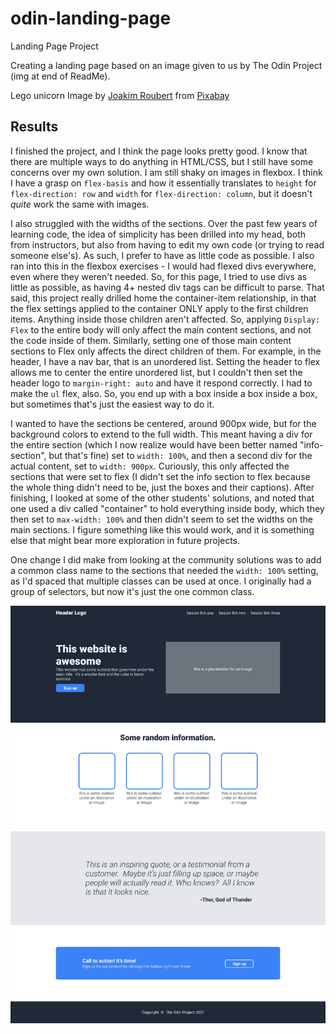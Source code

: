 # odin-landing-page
Landing Page Project

Creating a landing page based on an image given to us by The Odin Project (img at end of ReadMe).

Lego unicorn Image by <a href="https://pixabay.com/users/d97jro-481086/?utm_source=link-attribution&utm_medium=referral&utm_campaign=image&utm_content=671593">Joakim Roubert</a> from <a href="https://pixabay.com//?utm_source=link-attribution&utm_medium=referral&utm_campaign=image&utm_content=671593">Pixabay</a>

## Results
I finished the project, and I think the page looks pretty good. I know that there are multiple ways to do anything in HTML/CSS, but I still have some concerns over my own solution. I am still shaky on images in flexbox. I think I have a grasp on `flex-basis` and how it essentially translates to `height` for `flex-direction: row` and `width` for `flex-direction: column`, but it doesn't *quite* work the same with images. 

I also struggled with the widths of the sections. Over the past few years of learning code, the idea of simplicity has been drilled into my head, both from instructors, but also from having to edit my own code (or trying to read someone else's). As such, I prefer to have as little code as possible. I also ran into this in the flexbox exercises - I would had flexed divs everywhere, even where they weren't needed. So, for this page, I tried to use divs as little as possible, as having 4+ nested div tags can be difficult to parse. That said, this project really drilled home the container-item relationship, in that the flex settings applied to the container ONLY apply to the first children items. Anything inside those children aren't affected. So, applying `Display: Flex` to the entire body will only affect the main content sections, and not the code inside of them. Similarly, setting one of those main content sections to Flex only affects the direct children of them. For example, in the header, I have a nav bar, that is an unordered list. Setting the header to flex allows me to center the entire unordered list, but I couldn't then set the header logo to `margin-right: auto` and have it respond correctly. I had to make the `ul` flex, also. So, you end up with a box inside a box inside a box, but sometimes that's just the easiest way to do it.

I wanted to have the sections be centered, around 900px wide, but for the background colors to extend to the full width. This meant having a div for the entire section (which I now realize would have been better named "info-section", but that's fine) set to `width: 100%`, and then a second div for the actual content, set to `width: 900px`. Curiously, this only affected the sections that were set to flex (I didn't set the info section to flex because the whole thing didn't need to be, just the boxes and their captions). After finishing, I looked at some of the other students' solutions, and noted that one used a div called "container" to hold everything inside body, which they then set to `max-width: 100%` and then didn't seem to set the widths on the main sections. I figure something like this would work, and it is something else that might bear more exploration in future projects.

One change I did make from looking at the community solutions was to add a common class name to the sections that needed the `width: 100%` setting, as I'd spaced that multiple classes can be used at once. I originally had a group of selectors, but now it's just the one common class.

![alt text](<target/Landing Page Project.png>)